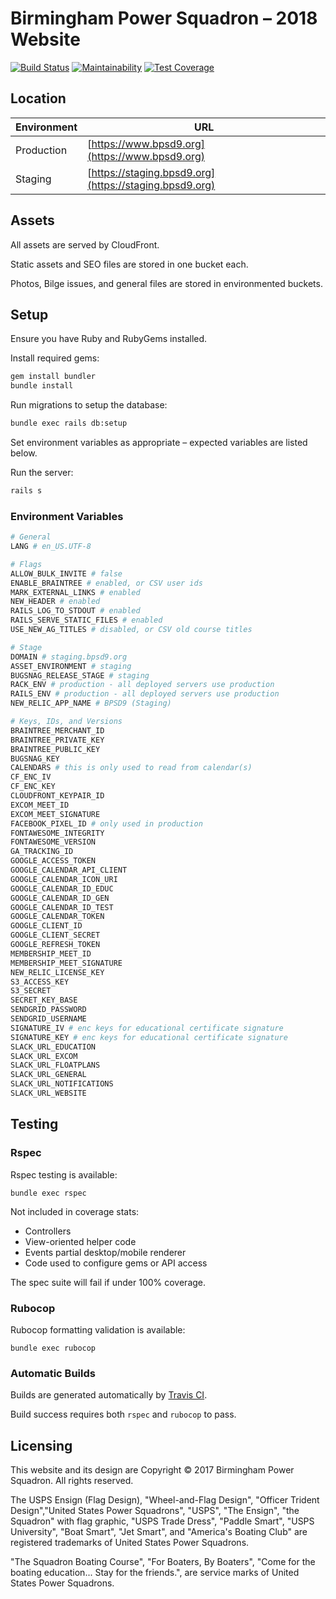 # Birmingham Power Squadron – 2018 Website

[![Build Status](https://travis-ci.org/jfiander/bps.svg)](https://travis-ci.org/jfiander/bps)
[![Maintainability](https://api.codeclimate.com/v1/badges/96881399c3ad513707e3/maintainability)](https://codeclimate.com/github/jfiander/bps/maintainability)
[![Test Coverage](https://api.codeclimate.com/v1/badges/96881399c3ad513707e3/test_coverage)](https://codeclimate.com/github/jfiander/bps/test_coverage)

## Location

| Environment | URL                                                     |
|-------------|---------------------------------------------------------|
| Production  | [https://www.bpsd9.org](https://www.bpsd9.org)          |
| Staging     | [https://staging.bpsd9.org](https://staging.bpsd9.org)  |

## Assets

All assets are served by CloudFront.

Static assets and SEO files are stored in one bucket each.

Photos, Bilge issues, and general files are stored in environmented buckets.

## Setup

Ensure you have Ruby and RubyGems installed.

Install required gems:

  ```sh
  gem install bundler
  bundle install
  ```

Run migrations to setup the database:

```sh
bundle exec rails db:setup
```

Set environment variables as appropriate – expected variables are listed below.

Run the server:

```sh
rails s
```

### Environment Variables

```sh
# General
LANG # en_US.UTF-8

# Flags
ALLOW_BULK_INVITE # false
ENABLE_BRAINTREE # enabled, or CSV user ids
MARK_EXTERNAL_LINKS # enabled
NEW_HEADER # enabled
RAILS_LOG_TO_STDOUT # enabled
RAILS_SERVE_STATIC_FILES # enabled
USE_NEW_AG_TITLES # disabled, or CSV old course titles

# Stage
DOMAIN # staging.bpsd9.org
ASSET_ENVIRONMENT # staging
BUGSNAG_RELEASE_STAGE # staging
RACK_ENV # production - all deployed servers use production
RAILS_ENV # production - all deployed servers use production
NEW_RELIC_APP_NAME # BPSD9 (Staging)

# Keys, IDs, and Versions
BRAINTREE_MERCHANT_ID
BRAINTREE_PRIVATE_KEY
BRAINTREE_PUBLIC_KEY
BUGSNAG_KEY
CALENDARS # this is only used to read from calendar(s)
CF_ENC_IV
CF_ENC_KEY
CLOUDFRONT_KEYPAIR_ID
EXCOM_MEET_ID
EXCOM_MEET_SIGNATURE
FACEBOOK_PIXEL_ID # only used in production
FONTAWESOME_INTEGRITY
FONTAWESOME_VERSION
GA_TRACKING_ID
GOOGLE_ACCESS_TOKEN
GOOGLE_CALENDAR_API_CLIENT
GOOGLE_CALENDAR_ICON_URI
GOOGLE_CALENDAR_ID_EDUC
GOOGLE_CALENDAR_ID_GEN
GOOGLE_CALENDAR_ID_TEST
GOOGLE_CALENDAR_TOKEN
GOOGLE_CLIENT_ID
GOOGLE_CLIENT_SECRET
GOOGLE_REFRESH_TOKEN
MEMBERSHIP_MEET_ID
MEMBERSHIP_MEET_SIGNATURE
NEW_RELIC_LICENSE_KEY
S3_ACCESS_KEY
S3_SECRET
SECRET_KEY_BASE
SENDGRID_PASSWORD
SENDGRID_USERNAME
SIGNATURE_IV # enc keys for educational certificate signature
SIGNATURE_KEY # enc keys for educational certificate signature
SLACK_URL_EDUCATION
SLACK_URL_EXCOM
SLACK_URL_FLOATPLANS
SLACK_URL_GENERAL
SLACK_URL_NOTIFICATIONS
SLACK_URL_WEBSITE
```

## Testing

### Rspec

Rspec testing is available:

`bundle exec rspec`

Not included in coverage stats:

- Controllers
- View-oriented helper code
- Events partial desktop/mobile renderer
- Code used to configure gems or API access

The spec suite will fail if under 100% coverage.

### Rubocop

Rubocop formatting validation is available:

`bundle exec rubocop`

### Automatic Builds

Builds are generated automatically by [Travis CI](https://travis-ci.org/jfiander/bps).

Build success requires both `rspec` and `rubocop` to pass.

## Licensing

This website and its design are Copyright © 2017 Birmingham Power Squadron. All rights reserved.

The USPS Ensign (Flag Design), "Wheel-and-Flag Design", "Officer Trident Design","United States Power Squadrons", "USPS", "The Ensign", "the Squadron" with flag graphic, "USPS Trade Dress", "Paddle Smart", "USPS University", "Boat Smart", "Jet Smart", and "America's Boating Club" are registered trademarks of United States Power Squadrons.

"The Squadron Boating Course", "For Boaters, By Boaters", "Come for the boating education... Stay for the friends.", are service marks of United States Power Squadrons.
